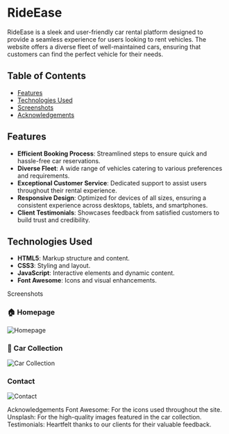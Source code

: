# RideEase

RideEase is a sleek and user-friendly car rental platform designed to provide a seamless experience for users looking to rent vehicles. The website offers a diverse fleet of well-maintained cars, ensuring that customers can find the perfect vehicle for their needs.

## Table of Contents

- [Features](#features)
- [Technologies Used](#technologies-used)
- [Screenshots](#screenshots)
- [Acknowledgements](#acknowledgements)

## Features

- **Efficient Booking Process**: Streamlined steps to ensure quick and hassle-free car reservations.
- **Diverse Fleet**: A wide range of vehicles catering to various preferences and requirements.
- **Exceptional Customer Service**: Dedicated support to assist users throughout their rental experience.
- **Responsive Design**: Optimized for devices of all sizes, ensuring a consistent experience across desktops, tablets, and smartphones.
- **Client Testimonials**: Showcases feedback from satisfied customers to build trust and credibility.

## Technologies Used

- **HTML5**: Markup structure and content.
- **CSS3**: Styling and layout.
- **JavaScript**: Interactive elements and dynamic content.
- **Font Awesome**: Icons and visual enhancements.

Screenshots
### 🏠 Homepage
![Homepage]()

### 🚗 Car Collection
![Car Collection]()

### Contact
![Contact]()

Acknowledgements
Font Awesome: For the icons used throughout the site.
Unsplash: For the high-quality images featured in the car collection.
Testimonials: Heartfelt thanks to our clients for their valuable feedback.
